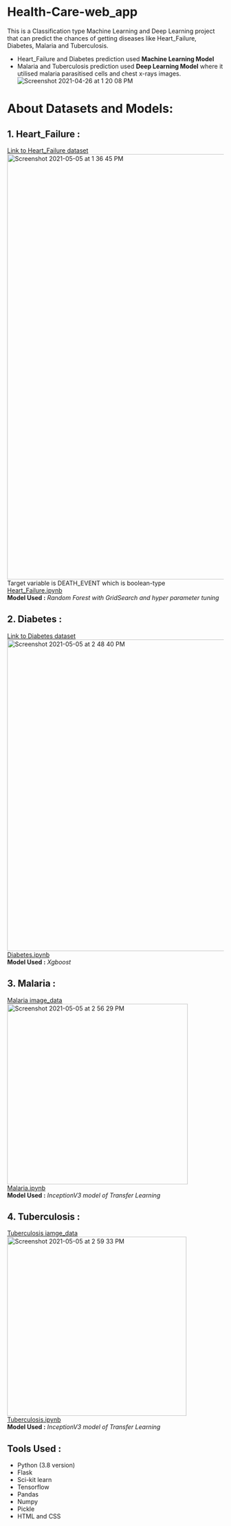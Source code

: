 # Health-Care-web_app
This is a Classification type Machine Learning and Deep Learning project that can predict the chances of getting diseases like Heart_Failure, Diabetes, Malaria and Tuberculosis.<br>
- Heart_Failure and Diabetes prediction used **Machine Learning Model** <br>
- Malaria and Tuberculosis prediction used **Deep Learning Model** where it utilised malaria parasitised cells and chest x-rays images.<br>
![Screenshot 2021-04-26 at 1 20 08 PM](https://user-images.githubusercontent.com/57981133/116048149-7e570400-a692-11eb-808c-d0185cff2599.jpg)

# About Datasets and Models:
## 1. Heart_Failure :

[Link to Heart_Failure dataset](https://www.kaggle.com/andrewmvd/heart-failure-clinical-data) <br>
<img width="990" alt="Screenshot 2021-05-05 at 1 36 45 PM" src="https://user-images.githubusercontent.com/57981133/117112742-2497bd80-ada7-11eb-9185-096180bb93f0.png">
Target variable is DEATH_EVENT which is boolean-type <br> 
[Heart_Failure.ipynb](https://github.com/rashmiranu/Health_App/blob/main/data/heart_failure.ipynb) <br>
**Model Used :** *Random Forest with GridSearch and hyper parameter tuning*

## 2. Diabetes :
[Link to Diabetes dataset](https://www.kaggle.com/uciml/pima-indians-diabetes-database) <br>
<img width="725" alt="Screenshot 2021-05-05 at 2 48 40 PM" src="https://user-images.githubusercontent.com/57981133/117120569-1cdd1680-adb1-11eb-9631-16ade3960571.png"> <br>
[Diabetes.ipynb](https://github.com/rashmiranu/Health_App/blob/main/data/diabetes.ipynb) <br>
**Model Used :** *Xgboost*

## 3. Malaria :
[Malaria image_data](https://www.kaggle.com/miracle9to9/files1) <br>
<img width="420" alt="Screenshot 2021-05-05 at 2 56 29 PM" src="https://user-images.githubusercontent.com/57981133/117121458-3c287380-adb2-11eb-8dc4-f142523f8654.png"> <br>
[Malaria.ipynb](https://www.kaggle.com/rashmiranu/malaria-cell-detection-cnn-inceptionv3?scriptVersionId=61231291) <br>
**Model Used :** *InceptionV3 model of Transfer Learning*

## 4. Tuberculosis :
[Tuberculosis iamge_data](https://www.kaggle.com/tawsifurrahman/tuberculosis-tb-chest-xray-dataset) <br>
<img width="417" alt="Screenshot 2021-05-05 at 2 59 33 PM" src="https://user-images.githubusercontent.com/57981133/117121775-b35e0780-adb2-11eb-97d4-93982280efd6.png"> <br>
[Tuberculosis.ipynb](https://www.kaggle.com/rashmiranu/tuberculosis-chest-x-ray-inceptionv3?scriptVersionId=61225867) <br>
**Model Used :** *InceptionV3 model of Transfer Learning*

## Tools Used :
- Python (3.8 version)
- Flask
- Sci-kit learn
- Tensorflow
- Pandas
- Numpy
- Pickle
- HTML and CSS

